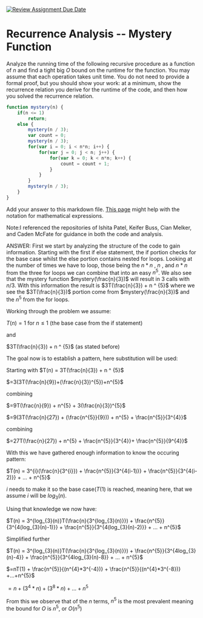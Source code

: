 [![Review Assignment Due Date](https://classroom.github.com/assets/deadline-readme-button-24ddc0f5d75046c5622901739e7c5dd533143b0c8e959d652212380cedb1ea36.svg)](https://classroom.github.com/a/OlW38W4k)
# Recurrence Analysis -- Mystery Function

Analyze the running time of the following recursive procedure as a function of
$n$ and find a tight big $O$ bound on the runtime for the function. You may
assume that each operation takes unit time. You do not need to provide a formal
proof, but you should show your work: at a minimum, show the recurrence relation
you derive for the runtime of the code, and then how you solved the recurrence
relation.

```javascript
function mystery(n) {
    if(n <= 1)
        return;
    else {
        mystery(n / 3);
        var count = 0;
        mystery(n / 3);
        for(var i = 0; i < n*n; i++) {
            for(var j = 0; j < n; j++) {
                for(var k = 0; k < n*n; k++) {
                    count = count + 1;
                }
            }
        }
        mystery(n / 3);
    }
}
```

Add your answer to this markdown file. [This
page](https://docs.github.com/en/get-started/writing-on-github/working-with-advanced-formatting/writing-mathematical-expressions)
might help with the notation for mathematical expressions.

Note:I referenced the repositories of Ishita Patel, Keifer Buss, Cian Melker, and Caden McFate for guidance in both the code and analysis.

ANSWER:
First we start by analyzing the structure of the code to gain information. Starting with the first if else statement, the if portion checks for the base case whilst the else portion contains nested for loops. Looking at the number of times we have to loop, those being the $n* n$ , $n$ , and $n*n$ from the three for loops we can combine that into an easy $n^{5}$. We also see that the mystery function $mystery(\frac{n}{3})$ will result in 3 calls with $n / 3$. With this information the result is $3T(\frac{n}{3}) + n ^ {5}$ where we see the $3T(\frac{n}{3})$ portion come from $mystery(\frac{n}{3})$ and the $n^{5}$ from the for loops.

Working through the problem we assume:

$T(n) = 1$ for $n \le 1$ (the base case from the if statement)

and

$3T(\frac{n}{3}) + n ^ {5}$ (as stated before)

The goal now is to establish a pattern, here substitution will be used:

Starting with $T(n) = 3T(\frac{n}{3}) + n ^ {5}$


$=3(3T(\frac{n}{9})+(\frac{n}{3})^{5})+n^{5}$

combining

$=9T(\frac{n}{9}) + n^{5} + 3(\frac{n}{3})^{5}$

$=9(3T(\frac{n}{27}) + (\frac{n^{5}}{9})) + n^{5} + \frac{n^{5}}{3^{4}}$

combining

$=27T(\frac{n}{27}) + n^{5} + \frac{n^{5}}{3^{4}}+ \frac{n^{5}}{9^{4}}$

With this we have gathered enough information to know the occuring pattern:

$T(n) = 3^{i}(\frac{n}{3^{i}}) + \frac{n^{5}}{3^{4(i-1)}} + \frac{n^{5}}{3^{4(i-2)}} + ... + n^{5}$

$i$ needs to make it so the base case($T(1)$ is reached, meaning here, that we assume $i$ will be $log_{3}(n)$.

Using that knowledge we now have:

$T(n) = 3^{log_{3}(n)}T(\frac{n}{3^{log_{3}(n)}}) + \frac{n^{5}}{3^{4(log_{3}(n)-1)}} + \frac{n^{5}}{3^{4(log_{3}(n)-2)}} + ... + n^{5}$

Simplified further

$T(n) = 3^{log_{3}(n)}T(\frac{n}{3^{log_{3}(n)}}) + \frac{n^{5}}{3^{4log_{3}(n)-4}} + \frac{n^{5}}{3^{4log_{3}(n)-8}} + ... + n^{5}$

$=nT(1) + \frac{n^{5}}{(n^{4}*3^{-4})} + \frac{n^{5}}{(n^{4}*3^{-8})} +...+n^{5}$

$=n+(3^{4}*n)+(3^{8}*n)+...+n^{5}$

From this we observe that of the $n$ terms, $n^5$ is the most prevalent meaning the bound for $O$ is $n^{5}$, or $O(n^{5})$
